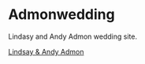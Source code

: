 # Admonwedding

Lindasy and Andy Admon wedding site.

[Lindsay & Andy Admon](http://www.offpistedesigns.com/lindsayandandyadmon.com)
